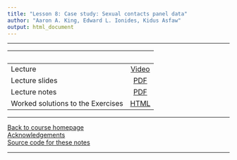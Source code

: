 ```yaml
---
title: "Lesson 8: Case study: Sexual contacts panel data"
author: "Aaron A. King, Edward L. Ionides, Kidus Asfaw"
output: html_document
---
```


----------------------

| &nbsp;                            | &nbsp;                                                                            |
|:----------------------------------|:---------------------------------------------------------------------------------:|
| Lecture                           | [Video](https://www.youtube.com/playlist?list=PLluGwj6FGt2SzWigyV88kFPZ2OEW18pQS) |
| Lecture slides                    | [PDF](slides.pdf)                                                                 |
| Lecture notes                     | [PDF](notes.pdf)                                                                  |
| Worked solutions to the Exercises | [HTML](exercises.html)                                                            |


----------------------

[Back to course homepage](../index.html)  
[Acknowledgements](../acknowledge.html)  
[Source code for these notes](http://github.com/kingaa/sbied/tree/master/contacts/)  

----------------------
